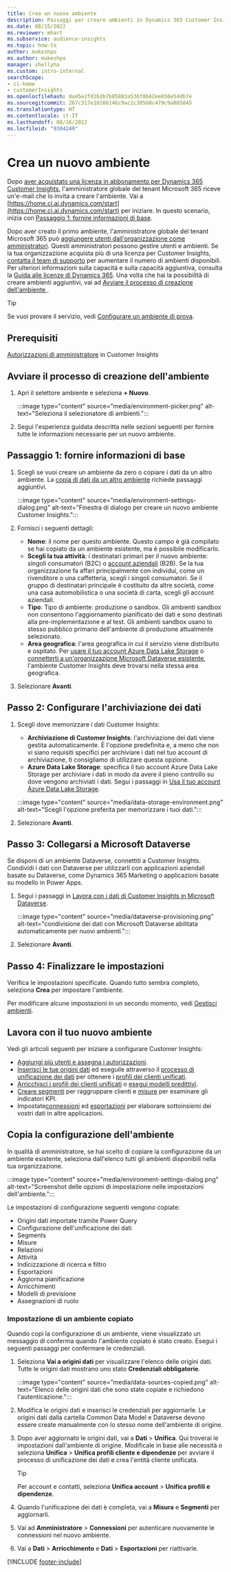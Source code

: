 ```yaml
---
title: Crea un nuovo ambiente
description: Passaggi per creare ambienti in Dynamics 365 Customer Insights.
ms.date: 08/15/2022
ms.reviewer: mhart
ms.subservice: audience-insights
ms.topic: how-to
author: mukeshpo
ms.author: mukeshpo
manager: shellyha
ms.custom: intro-internal
searchScope:
- ci-home
- customerInsights
ms.openlocfilehash: 0a45e2fd2bdb7b85883a536f8b42ee650e54db7e
ms.sourcegitcommit: 267c317e10166146c9ac2c30560c479c9a005845
ms.translationtype: HT
ms.contentlocale: it-IT
ms.lasthandoff: 08/16/2022
ms.locfileid: "9304249"
---
```

# <a name="create-a-new-environment"></a>Crea un nuovo ambiente

Dopo [aver acquistato una licenza in abbonamento per Dynamics 365 Customer Insights](paid-license.md), l'amministratore globale del tenant Microsoft 365 riceve un'e-mail che lo invita a creare l'ambiente. Vai a [https://home.ci.ai.dynamics.com/start](https://home.ci.ai.dynamics.com/start) per iniziare. In questo scenario, inizia con [Passaggio 1: fornire informazioni di base](#step-1-provide-basic-information).

Dopo aver creato il primo ambiente, l'amministratore globale del tenant Microsoft 365 può [aggiungere utenti dall'organizzazione come amministratori](permissions.md). Questi amministratori possono gestire utenti e ambienti. Se la tua organizzazione acquista più di una licenza per Customer Insights, [contatta il team di supporto](https://go.microsoft.com/fwlink/?linkid=2079641) per aumentare il numero di ambienti disponibili. Per ulteriori informazioni sulla capacità e sulla capacità aggiuntiva, consulta la [Guida alle licenze di Dynamics 365](https://go.microsoft.com/fwlink/?LinkId=866544). Una volta che hai la possibilità di creare ambienti aggiuntivi, vai ad [Avviare il processo di creazione dell'ambiente ](#start-the-environment-creation-process).

> [!TIP]
> Se vuoi provare il servizio, vedi [Configurare un ambiente di prova](trial-signup.md).

## <a name="prerequisites"></a>Prerequisiti

[Autorizzazioni di amministratore](permissions.md) in Customer Insights

## <a name="start-the-environment-creation-process"></a>Avviare il processo di creazione dell'ambiente

1. Apri il selettore ambiente e seleziona **+ Nuovo**.
  
   :::image type="content" source="media/environment-picker.png" alt-text="Seleziona il selezionatore di ambienti.":::

1. Segui l'esperienza guidata descritta nelle sezioni seguenti per fornire tutte le informazioni necessarie per un nuovo ambiente.

## <a name="step-1-provide-basic-information"></a>Passaggio 1: fornire informazioni di base

1. Scegli se vuoi creare un ambiente da zero o copiare i dati da un altro ambiente. La [copia di dati da un altro ambiente](#copy-the-environment-configuration) richiede passaggi aggiuntivi.

   :::image type="content" source="media/environment-settings-dialog.png" alt-text="Finestra di dialogo per creare un nuovo ambiente Customer Insights.":::

1. Fornisci i seguenti dettagli:

   - **Nome**: il nome per questo ambiente. Questo campo è già compilato se hai copiato da un ambiente esistente, ma è possibile modificarlo.
   - **Scegli la tua attività**: i destinatari primari per il nuovo ambiente: singoli consumatori (B2C) o [account aziendali](work-with-business-accounts.md) (B2B). Se la tua organizzazione fa affari principalmente con individui, come un rivenditore o una caffetteria, scegli i singoli consumatori. Se il gruppo di destinatari principale è costituito da altre società, come una casa automobilistica o una società di carta, scegli gli account aziendali.
   - **Tipo**: Tipo di ambiente: produzione o sandbox. Gli ambienti sandbox non consentono l'aggiornamento pianificato dei dati e sono destinati alla pre-implementazione e al test. Gli ambienti sandbox usano lo stesso pubblico primario dell'ambiente di produzione attualmente selezionato.
   - **Area geografica**: l'area geografica in cui il servizio viene distribuito e ospitato. Per [usare il tuo account Azure Data Lake Storage](own-data-lake-storage.md) o [connetterti a un'organizzazione Microsoft Dataverse esistente](customer-insights-dataverse.md), l'ambiente Customer Insights deve trovarsi nella stessa area geografica.

1. Selezionare **Avanti**.

## <a name="step-2-configure-data-storage"></a>Passo 2: Configurare l'archiviazione dei dati

1. Scegli dove memorizzare i dati Customer Insights:

   - **Archiviazione di Customer Insights**: l'archiviazione dei dati viene gestita automaticamente. È l'opzione predefinita e, a meno che non vi siano requisiti specifici per archiviare i dati nel tuo account di archiviazione, ti consigliamo di utilizzare questa opzione.
   - **Azure Data Lake Storage**: specifica il tuo account Azure Data Lake Storage per archiviare i dati in modo da avere il pieno controllo su dove vengono archiviati i dati. Segui i passaggi in [Usa il tuo account Azure Data Lake Storage](own-data-lake-storage.md).

   :::image type="content" source="media/data-storage-environment.png" alt-text="Scegli l'opzione preferita per memorizzare i tuoi dati.":::

1. Selezionare **Avanti**.

## <a name="step-3-connect-to-microsoft-dataverse"></a>Passo 3: Collegarsi a Microsoft Dataverse

Se disponi di un ambiente Dataverse, connettiti a Customer Insights. Condividi i dati con Dataverse per utilizzarli con applicazioni aziendali basate su Dataverse, come Dynamics 365 Marketing o applicazioni basate su modello in Power Apps.

1. Segui i passaggi in [Lavora con i dati di Customer Insights in Microsoft Dataverse](customer-insights-dataverse.md).

   :::image type="content" source="media/dataverse-provisioning.png" alt-text="condivisione dei dati con Microsoft Dataverse abilitata automaticamente per nuovi ambienti.":::

1. Selezionare **Avanti**.

## <a name="step-4-finalize-the-settings"></a>Passo 4: Finalizzare le impostazioni

Verifica le impostazioni specificate. Quando tutto sembra completo, seleziona **Crea** per impostare l'ambiente.

Per modificare alcune impostazioni in un secondo momento, vedi [Gestisci ambienti](manage-environments.md).

## <a name="work-with-your-new-environment"></a>Lavora con il tuo nuovo ambiente

Vedi gli articoli seguenti per iniziare a configurare Customer Insights:

- [Aggiungi più utenti e assegna i autorizzazioni](permissions.md).
- [Inserisci le tue origini dati](data-sources.md) ed eseguile attraverso il [processo di unificazione dei dati](data-unification.md) per ottenere i [profili dei clienti unificati](customer-profiles.md).
- [Arricchisci i profili dei clienti unificati](enrichment-hub.md) o [esegui modelli predittivi](predictions-overview.md).
- [Creare segmenti](segments.md) per raggruppare clienti e [misure](measures.md) per esaminare gli indicatori KPI.
- Impostate[connessioni](connections.md) ed [esportazioni](export-destinations.md) per elaborare sottoinsiemi dei vostri dati in altre applicazioni.

## <a name="copy-the-environment-configuration"></a>Copia la configurazione dell'ambiente

In qualità di amministratore, se hai scelto di copiare la configurazione da un ambiente esistente, seleziona dall'elenco tutti gli ambienti disponibili nella tua organizzazione.

:::image type="content" source="media/environment-settings-dialog.png" alt-text="Screenshot delle opzioni di impostazione nelle impostazioni dell'ambiente.":::

Le impostazioni di configurazione seguenti vengono copiate:

- Origini dati importate tramite Power Query
- Configurazione dell'unificazione dei dati
- Segments
- Misure
- Relazioni
- Attività
- Indicizzazione di ricerca e filtro
- Esportazioni
- Aggiorna pianificazione
- Arricchimenti
- Modelli di previsione
- Assegnazioni di ruolo

### <a name="set-up-a-copied-environment"></a>Impostazione di un ambiente copiato

Quando copi la configurazione di un ambiente, viene visualizzato un messaggio di conferma quando l'ambiente copiato è stato creato. Esegui i seguenti passaggi per confermare le credenziali.

1. Seleziona **Vai a origini dati** per visualizzare l'elenco delle origini dati. Tutte le origini dati mostrano uno stato **Credenziali obbligatorie**.

   :::image type="content" source="media/data-sources-copied.png" alt-text="Elenco delle origini dati che sono state copiate e richiedono l'autenticazione.":::

1. Modifica le origini dati e inserisci le credenziali per aggiornarle. Le origini dati dalla cartella Common Data Model e Dataverse devono essere create manualmente con lo stesso nome dell'ambiente di origine.

1. Dopo aver aggiornato le origini dati, vai a **Dati** > **Unifica**. Qui troverai le impostazioni dall'ambiente di origine. Modificale in base alle necessità o seleziona **Unifica** > **Unifica profili cliente e dipendenze** per avviare il processo di unificazione dei dati e crea l'entità cliente unificata.

   > [!TIP]
   > Per account e contatti, seleziona **Unifica account** > **Unifica profili e dipendenze**.

1. Quando l'unificazione dei dati è completa, vai a **Misura** e **Segmenti** per aggiornarli.

1. Vai ad **Amministratore** > **Connessioni** per autenticare nuovamente le connessioni nel nuovo ambiente.

1. Vai a **Dati** > **Arricchimento** e **Dati** > **Esportazioni** per riattivarle.

[!INCLUDE [footer-include](includes/footer-banner.md)]
